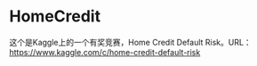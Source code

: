 # HomeCredit
这个是Kaggle上的一个有奖竞赛，Home Credit Default Risk。URL：https://www.kaggle.com/c/home-credit-default-risk
